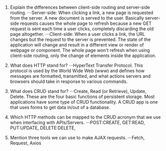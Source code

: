 1. Explain the differences between client-side routing and server-side routing.
⋅⋅⋅Server-side: When clicking a link, a new page is requested from the server. A new document is served to the user. Basically server-side requests causes the whole page to refresh because a new GET request is sent each time a user clicks, completely discarding the old page altogether.
⋅⋅⋅Client-side: When a user clicks a link, the URL changes but the request to the server is prevented. The state of the application will change and result in a different view or render of webpage or component. The whole page won't refresh when using client-side routing, only the change of elements inside the application.


2. What does HTTP stand for?
⋅⋅⋅HyperText Transfer Protocol. This protocol is used by the World Wide Web (www) and defines how messages are formatted, transmitted, and what actions servers and browsers should take in response to various commands.

3. What does CRUD stand for?
⋅⋅⋅Create, Read (or Retrieve), Update, Delete. These are the four basic functions of persistent storage. Most applications have some type of CRUD functionality. A CRUD app is one that uses forms to get data in/out of a database.

4. Which HTTP methods can be mapped to the CRUD acronym that we use when interfacing with APIs/Servers.
⋅⋅⋅POST:CREATE, GET:READ, PUT:UPDATE, DELETE:DELETE,

5. Mention three tools we can use to make AJAX requests.
⋅⋅⋅Fetch, Request, Axios